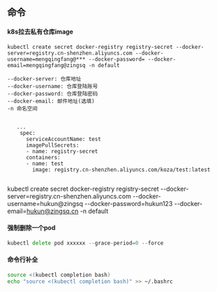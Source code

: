 ## 命令

#### k8s拉去私有仓库image

```shell
kubectl create secret docker-registry registry-secret --docker-server=registry.cn-shenzhen.aliyuncs.com --docker-username=mengqingfang@*** --docker-password= --docker-email=mengqingfang@zingsq -n default

--docker-server: 仓库地址
--docker-username: 仓库登陆账号
--docker-password: 仓库登陆密码
--docker-email: 邮件地址(选填)
-n 命名空间


   ... 
    spec:
      serviceAccountName: test
      imagePullSecrets:
      - name: registry-secret
      containers:
      - name: test
        image: registry.cn-shenzhen.aliyuncs.com/koza/test:latest


```

kubectl create secret docker-registry registry-secret --docker-server=registry.cn-shenzhen.aliyuncs.com --docker-username=hukun@zingsq --docker-password=hukun123 --docker-email=hukun@zingsq.cn -n default

#### 强制删除一个pod

```go
kubectl delete pod xxxxxx --grace-period=0 --force
```

#### 命令行补全
```bash
source <(kubectl completion bash)
echo "source <(kubectl completion bash)" >> ~/.bashrc
```